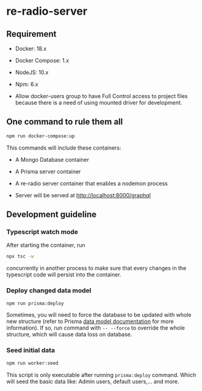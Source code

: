 # re-radio-server

## Requirement

* Docker: 18.x
* Docker Compose: 1.x
* NodeJS: 10.x
* Npm: 6.x

* Allow docker-users group to have Full Control access to project files because there is a need of using mounted driver for development.

## One command to rule them all

```sh
npm run docker-compose:up
```

This commands will include these containers:

* A Mongo Database container

* A Prisma server container

* A re-radio server container that enables a nodemon process

* Server will be served at [http://localhost:8000/graphql](http://localhost:8000/graphql)

## Development guideline

### Typescript watch mode

After starting the container, run

```sh
npx tsc -w
```

concurrently in another process to make sure that every changes in the typescript code will persist into the container.

### Deploy changed data model

```sh
npm run prisma:deploy
```

Sometimes, you will need to force the database to be updated with whole new structure (refer to Prisma [data model documentation](https://www.prisma.io/docs/datamodel-and-migrations/datamodel-MONGO-knun/) for more information). If so, run command with `-- --force` to override the whole structure, which will cause data loss on database.

### Seed initial data

```sh
npm run worker:seed
```

This script is only executable after running `prisma:deploy` command. Which will seed the basic data like: Admin users, default users,... and more.
